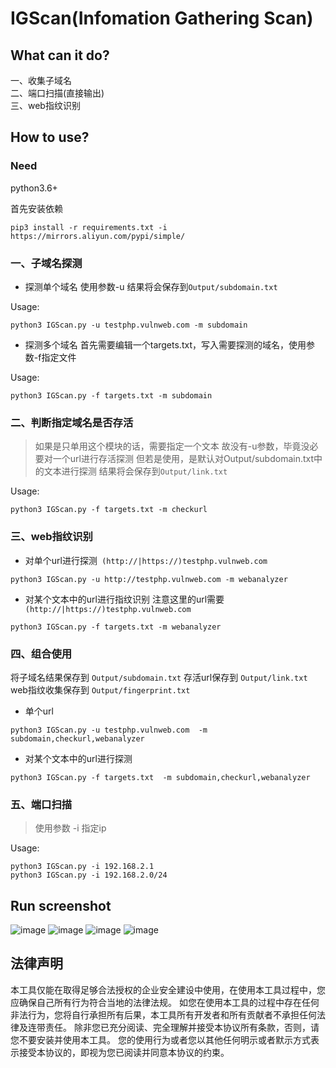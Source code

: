 # IGScan(Infomation Gathering Scan)
## What can it do? 
一、收集子域名
<br/>
二、端口扫描(直接输出)
<br/>
三、web指纹识别

## How to use?
### Need
python3.6+
<br>

首先安装依赖
```
pip3 install -r requirements.txt -i  https://mirrors.aliyun.com/pypi/simple/
```
### 一、子域名探测
- 探测单个域名 使用参数-u
结果将会保存到`Output/subdomain.txt`

Usage:
```
python3 IGScan.py -u testphp.vulnweb.com -m subdomain
```
- 探测多个域名
首先需要编辑一个targets.txt，写入需要探测的域名，使用参数-f指定文件

Usage: 
```
python3 IGScan.py -f targets.txt -m subdomain
```
### 二、判断指定域名是否存活
>如果是只单用这个模块的话，需要指定一个文本
故没有-u参数，毕竟没必要对一个url进行存活探测
但若是使用，是默认对Output/subdomain.txt中的文本进行探测
结果将会保存到`Output/link.txt`

Usage: 
```
python3 IGScan.py -f targets.txt -m checkurl
```
### 三、web指纹识别
- 对单个url进行探测` (http://|https://)testphp.vulnweb.com`
```
python3 IGScan.py -u http://testphp.vulnweb.com -m webanalyzer
```
- 对某个文本中的url进行指纹识别
注意这里的url需要` (http://|https://)testphp.vulnweb.com`
```
python3 IGScan.py -f targets.txt -m webanalyzer
```
### 四、组合使用
将子域名结果保存到
`Output/subdomain.txt`
存活url保存到
`Output/link.txt`
web指纹收集保存到
`Output/fingerprint.txt`
- 单个url
```
python3 IGScan.py -u testphp.vulnweb.com  -m subdomain,checkurl,webanalyzer
```
- 对某个文本中的url进行探测
```
python3 IGScan.py -f targets.txt  -m subdomain,checkurl,webanalyzer
```

### 五、端口扫描

>使用参数 -i 指定ip

Usage:
```
python3 IGScan.py -i 192.168.2.1
python3 IGScan.py -i 192.168.2.0/24
```


## Run screenshot
![image](https://github.com/ro4lsc/IGScan/blob/master/Image/screenshot-1.png)
![image](https://github.com/ro4lsc/IGScan/blob/master/Image/screenshot-2.png)
![image](https://github.com/ro4lsc/IGScan/blob/master/Image/screenshot-3.png)
![image](https://github.com/ro4lsc/IGScan/blob/master/Image/screenshot-4.png)

## 法律声明
本工具仅能在取得足够合法授权的企业安全建设中使用，在使用本工具过程中，您应确保自己所有行为符合当地的法律法规。 如您在使用本工具的过程中存在任何非法行为，您将自行承担所有后果，本工具所有开发者和所有贡献者不承担任何法律及连带责任。 除非您已充分阅读、完全理解并接受本协议所有条款，否则，请您不要安装并使用本工具。 您的使用行为或者您以其他任何明示或者默示方式表示接受本协议的，即视为您已阅读并同意本协议的约束。
